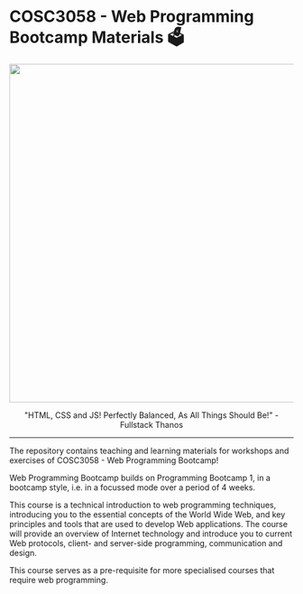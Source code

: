 # COSC3058 - Web Programming Bootcamp Materials 🗳️
<p align="center">
    <img src="https://i.imgur.com/P6kD5w8.jpeg" width=600>
<p>

<p align="center">"HTML, CSS and JS! Perfectly Balanced, As All Things Should Be!" - Fullstack Thanos</p>

---

The repository contains teaching and learning materials for workshops and exercises of COSC3058 - Web Programming Bootcamp!

Web Programming Bootcamp builds on Programming Bootcamp 1, in a bootcamp style, i.e. in a focussed mode over a period of 4 weeks.

This course is a technical introduction to web programming techniques, introducing you to the essential concepts of the World Wide Web, and key principles and tools that are used to develop Web applications. The course will provide an overview of Internet technology and introduce you to current Web protocols, client- and server-side programming, communication and design.

This course serves as a pre-requisite for more specialised courses that require web programming.
